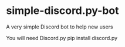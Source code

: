 # simple-discord.py-bot
A very simple Discord bot to help new users


You will need Discord.py 
 pip install discord.py
